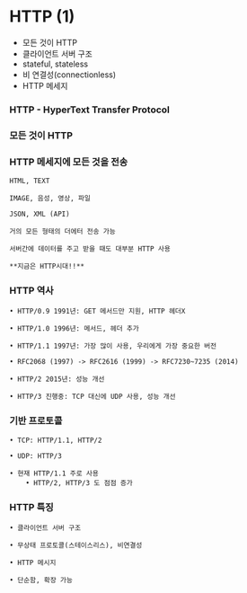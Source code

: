 # HTTP (1)

- 모든 것이 HTTP
- 클라이언트 서버 구조
- stateful, stateless
- 비 연결성(connectionless)
- HTTP 메세지

### HTTP - HyperText Transfer Protocol
### 모든 것이 HTTP
### HTTP 메세지에 모든 것을 전송

    HTML, TEXT

    IMAGE, 음성, 영상, 파일

    JSON, XML (API)

    거의 모든 형태의 더에터 전송 가능

    서버간에 데이터를 주고 받을 때도 대부분 HTTP 사용

    **지금은 HTTP시대!!**


### HTTP 역사
    • HTTP/0.9 1991년: GET 메서드만 지원, HTTP 헤더X
    
    • HTTP/1.0 1996년: 메서드, 헤더 추가
    
    • HTTP/1.1 1997년: 가장 많이 사용, 우리에게 가장 중요한 버전
    
    • RFC2068 (1997) -> RFC2616 (1999) -> RFC7230~7235 (2014)
    
    • HTTP/2 2015년: 성능 개선
    
    • HTTP/3 진행중: TCP 대신에 UDP 사용, 성능 개선


### 기반 프로토콜

    • TCP: HTTP/1.1, HTTP/2

    • UDP: HTTP/3

    • 현재 HTTP/1.1 주로 사용
        • HTTP/2, HTTP/3 도 점점 증가


### HTTP 특징

    • 클라이언트 서버 구조

    • 무상태 프로토콜(스테이스리스), 비연결성

    • HTTP 메시지

    • 단순함, 확장 가능




